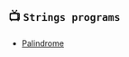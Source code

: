 ## 📺  `Strings programs`
* [Palindrome](https://github.com/devrath/studious-ds-adventure/tree/main/collection/Strings/Programs/Palindrome)
